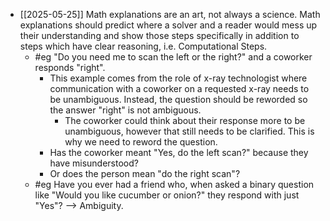 - [[2025-05-25]] Math explanations are an art, not always a science. Math explanations should predict where a solver and a reader would mess up their understanding and show those steps specifically in addition to steps which have clear reasoning, i.e. Computational Steps.
	- #eg "Do you need me to scan the left or the right?" and a coworker responds "right".
		- This example comes from the role of x-ray technologist where communication with a coworker on a requested x-ray needs to be unambiguous. Instead, the question should be reworded so the answer "right" is not ambiguous.
			- The coworker could think about their response more to be unambiguous, however that still needs to be clarified. This is why we need to reword the question.
		- Has the coworker meant "Yes, do the left scan?" because they have misunderstood?
		- Or does the person mean "do the right scan"?
	- #eg Have you ever had a friend who, when asked a binary question like "Would you like cucumber or onion?" they respond with just "Yes"? --> Ambiguity.